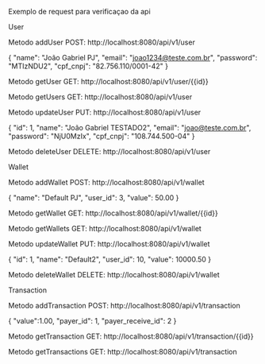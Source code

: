 Exemplo de request para verificaçao da api

User

Metodo addUser POST: http://localhost:8080/api/v1/user

{
	"name": "João Gabriel PJ",
	"email": "joao1234@teste.com.br",
	"password": "MTIzNDU2",
	"cpf_cnpj": "82.756.110/0001-42"
}

Metodo getUser GET: http://localhost:8080/api/v1/user/{{id}}

Metodo getUsers GET: http://localhost:8080/api/v1/user

Metodo updateUser PUT: http://localhost:8080/api/v1/user

{
	"id": 1,
	"name": "João Gabriel TESTADO2",
	"email": "joao@teste.com.br",
	"password": "NjU0MzIx",
	"cpf_cnpj": "108.744.500-04"
}

Metodo deleteUser DELETE: http://localhost:8080/api/v1/user

Wallet

Metodo addWallet POST: http://localhost:8080/api/v1/wallet

{
	"name": "Default PJ",
	"user_id": 3,
	"value": 50.00
}

Metodo getWallet GET: http://localhost:8080/api/v1/wallet/{{id}}

Metodo getWallets GET: http://localhost:8080/api/v1/wallet

Metodo updateWallet PUT: http://localhost:8080/api/v1/wallet

{
	"id": 1,
	"name": "Default2",
	"user_id": 10,
	"value": 10000.50
}

Metodo deleteWallet DELETE: http://localhost:8080/api/v1/wallet

Transaction

Metodo addTransaction POST: http://localhost:8080/api/v1/transaction

{
	"value":1.00,
	"payer_id": 1,
	"payer_receive_id": 2
}

Metodo getTransaction GET: http://localhost:8080/api/v1/transaction/{{id}}

Metodo getTransactions GET: http://localhost:8080/api/v1/transaction
